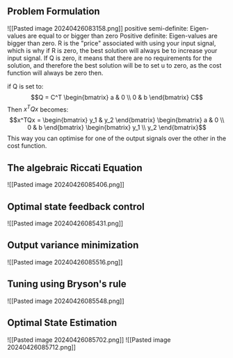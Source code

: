 ## Problem Formulation
![[Pasted image 20240426083158.png]]
positive semi-definite: Eigen-values are equal to or bigger than zero
Positive definite: Eigen-values are bigger than zero.
R is the "price" associated with using your input signal, which is why if R is zero, the best solution will always be to increase your input signal.
If Q is zero, it means that there are no requirements for the solution, and therefore the best solution will be to set u to zero, as the cost function will always be zero then.

if Q is set to:
$$Q = C^T 
\begin{bmatrix}
a & 0 \\
0 & b
\end{bmatrix} C$$
Then $x^TQx$ becomes:
$$x^TQx = 
\begin{bmatrix}
y_1 & y_2
\end{bmatrix} 
\begin{bmatrix}
a & 0 \\
0 & b
\end{bmatrix}
\begin{bmatrix}
y_1 \\
y_2
\end{bmatrix}$$
This way you can optimise for one of the output signals over the other in the cost function.

## The algebraic Riccati Equation
![[Pasted image 20240426085406.png]]

## Optimal state feedback control
![[Pasted image 20240426085431.png]]

## Output variance minimization
![[Pasted image 20240426085516.png]]

## Tuning using Bryson's rule
![[Pasted image 20240426085548.png]]

## Optimal State Estimation
![[Pasted image 20240426085702.png]]
![[Pasted image 20240426085712.png]]
